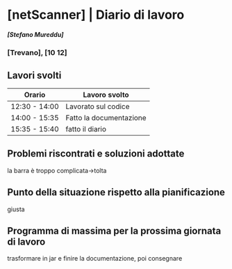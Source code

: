# [netScanner] | Diario di lavoro
##### [Stefano Mureddu]
### [Trevano], [10 12]

## Lavori svolti


|Orario        |Lavoro svolto                                                   |
|--------------|----------------------------------------------------------------|
|12:30 - 14:00 |Lavorato sul codice                                             |
|14:00 - 15:35 |Fatto la documentazione                                         |
|15:35 - 15:40 |fatto il diario                                                 |
##  Problemi riscontrati e soluzioni adottate
la barra è troppo complicata->tolta 

##  Punto della situazione rispetto alla pianificazione
giusta

## Programma di massima per la prossima giornata di lavoro
trasformare in jar e finire la documentazione, poi consegnare

